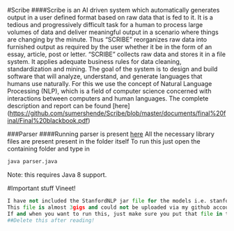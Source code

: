 #Scribe
####Scribe is an AI driven system which automatically generates output in a user defined format based on raw data that is fed to it. It is a tedious and progressively difficult task for a human to process large volumes of data and deliver meaningful output in a scenario where things are changing by the minute. Thus “SCRIBE” reorganizes raw data into furnished output as required by the user whether it be in the form of an essay, article, post or letter. “SCRIBE” collects raw data and stores it in a file system. It applies adequate business rules for data cleaning, standardization and mining.
The goal of the system is to design and build software that will analyze, understand, and generate languages that humans use naturally. For this we use the concept of Natural Language Processing (NLP), which is a field of computer science concerned with interactions between computers and human languages.
The complete description and report can be found [here] (https://github.com/sumershende/Scribe/blob/master/documents/final%20final/Final%20blackbook.pdf)

###Parser
####Running parser is present [here](https://github.com/sumershende/Scribe/tree/master/Parser)
All the necessary library files are present present in the folder itself
To run this just open the containing folder and type in
```bash
java parser.java
```
Note: this requires Java 8 support.


#Important stuff Vineet!
```python
I have not included the StanfordNLP jar file for the models i.e. stanford-corenlp-3.6.0-models  
This file is almost 3gigs and could not be uploaded via my github account.  
If and when you want to run this, just make sure you put that file in the lib folder and you should be good to go.
##Delete this after reading!
```
